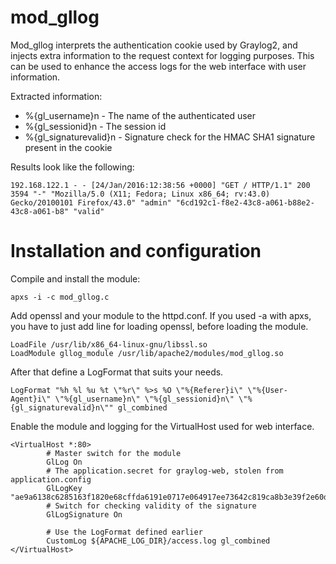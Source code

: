 # mod_gllog

Mod_gllog interprets the authentication cookie used by Graylog2, and injects extra information to the request context for logging purposes. This can be used to enhance the access logs for the web interface with user information.

Extracted information:
* %{gl_username}n   - The name of the authenticated user
* %{gl_sessionid}n  - The session id
* %{gl_signaturevalid}n - Signature check for the HMAC SHA1 signature present in the cookie

Results look like the following:

```
192.168.122.1 - - [24/Jan/2016:12:38:56 +0000] "GET / HTTP/1.1" 200 3594 "-" "Mozilla/5.0 (X11; Fedora; Linux x86_64; rv:43.0) Gecko/20100101 Firefox/43.0" "admin" "6cd192c1-f8e2-43c8-a061-b88e2-43c8-a061-b8" "valid"
```

# Installation and configuration

Compile and install the module:

```
apxs -i -c mod_gllog.c 
```

Add openssl and your module to the httpd.conf. If you used -a with apxs, you have to just add line for loading openssl, before loading the module.

```
LoadFile /usr/lib/x86_64-linux-gnu/libssl.so
LoadModule gllog_module /usr/lib/apache2/modules/mod_gllog.so
```

After that define a LogFormat that suits your needs.

```
LogFormat "%h %l %u %t \"%r\" %>s %O \"%{Referer}i\" \"%{User-Agent}i\" \"%{gl_username}n\" \"%{gl_sessionid}n\" \"%{gl_signaturevalid}n\"" gl_combined
```

Enable the module and logging for the VirtualHost used for web interface.

```
<VirtualHost *:80>
		# Master switch for the module
		GlLog On
		# The application.secret for graylog-web, stolen from application.config
		GlLogKey "ae9a6138c6285163f1820e68cffda6191e0717e064917ee73642c819ca8b3e39f2e60d847f2a9f585ac53479f45365cb40cbaa7d1b102b8e5181704d695dedca"
		# Switch for checking validity of the signature
		GlLogSignature On
		
		# Use the LogFormat defined earlier
        CustomLog ${APACHE_LOG_DIR}/access.log gl_combined
</VirtualHost>

```
